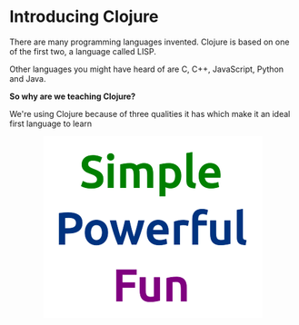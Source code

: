 # Introducing Clojure

There are many programming languages invented. Clojure is based on one of the first two, a language called LISP.

Other languages you might have heard of are C, C++, JavaScript, Python and Java.

**So why are we teaching Clojure?**

We're using Clojure because of three qualities it has which make it an ideal first language to learn


<div align="center">

<img src="/images/clojure-simple-powerful-fun.png" />

</div>
